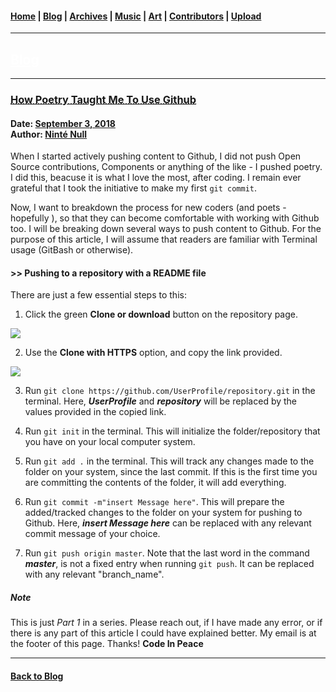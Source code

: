 <head>
  <!-- Favicon -->
  <link rel="shortcut icon" href="../../favicon.ico">
  <!-- Emojis -->
  <link href="https://afeld.github.io/emoji-css/emoji.css" rel="stylesheet">
  <!-- Global site tag (gtag.js) - Google Analytics -->
  <script async src="https://www.googletagmanager.com/gtag/js?id=UA-129370470-1"></script>
  <script>
    window.dataLayer = window.dataLayer || [];
    function gtag(){dataLayer.push(arguments);}
    gtag('js', new Date());

    gtag('config', 'UA-129370470-1');
  </script>
</head>

<!-- Main Links -->
#### [Home](../../README.md) | [Blog](../main.md) | [Archives](../../archives.md) | [Music](../../music/main.md) | [Art](../../art/main.md) | [Contributors](../../contributors.md) | [Upload](../../upload.md)

- - -

## [<span style="text-decoration: underline; color: #fff;">Blog</span>](../main.md)

- - -

### [<span style="text-decoration: underline; text-decoration-style: dotted">How Poetry Taught Me To Use Github</span>](./view.md)

<h4>
  Date: <a href="#">September 3, 2018</a>
  <br />
  Author: <a href="#">Ninté Null</a>
</h4>

When I started actively pushing content to Github, I did not push Open Source contributions, Components or anything of the like - I pushed poetry. I did this, beacuse it is what I love the most, after coding. I remain ever grateful that I took the initiative to make my first `git commit`.  

Now, I want to breakdown the process for new coders (and poets - hopefully <i class="em em-smiley"></i>), so that they can become comfortable with working with Github too. I will be breaking down several ways to push content to Github. For the purpose of this article, I will assume that readers are familiar with Terminal usage (GitBash or otherwise).  

#### >> Pushing to a repository with a README file

There are just a few essential steps to this:  

1. Click the green **Clone or download** button on the repository page.
<img src="http://res.cloudinary.com/poetrique/image/upload/v1535965331/allbuy-i-ng/gallery/git-clone.png" />  

2. Use the **Clone with HTTPS** option, and copy the link provided.  
<img src="http://res.cloudinary.com/poetrique/image/upload/v1535965671/allbuy-i-ng/gallery/git-clone2.png" />  

3. Run `git clone https://github.com/UserProfile/repository.git` in the terminal. Here, **_UserProfile_** and **_repository_** will be replaced by the values provided in the copied link.  
  
4. Run `git init` in the terminal. This will initialize the folder/repository that you have on your local computer system.  

5. Run `git add .` in the terminal. This will track any changes made to the folder on your system, since the last commit. If this is the first time you are committing the contents of the folder, it will add everything.  

6. Run `git commit -m"insert Message here"`. This will prepare the added/tracked changes to the folder on your system for pushing to Github. Here, **_insert Message here_** can be replaced with any relevant commit message of your choice.  

7. Run `git push origin master`. Note that the last word in the command **_master_**, is not a fixed entry when running `git push`. It can be replaced with any relevant "branch_name".  

##### Note

This is just _Part 1_ in a series. Please reach out, if I have made any error, or if there is any part of this article I could have explained better. My email is at the footer of this page. Thanks! **Code In Peace**   

- - -

#### [Back to Blog](../main.md)